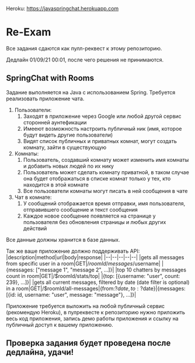 Heroku: https://javaspringchat.herokuapp.com

# Re-Exam
Все задания сдаются как пулл-реквест к этому репозиторию.

Дедлайн 01/09/21 00:01, после чего решения не принимаются.
## SpringChat with Rooms
Задание выполняется на Java с использованием Spring. 
Требуется реализовать приложение чата.
 1. Пользователи:
    1. Заходят в приложение через Google или любой другой сервис сторонней аунтефикации
    2. Имееют возможность настроить публичный ник (имя, которое будут видеть другие пользователи)
    3. Видят список публичных и приватных комнат, могут создать комнату, зайти в существующую
 2. Комнаты: 
    1. Пользователь, создавший комнату может изменить имя комнаты и добавить новых людей по их нику
    2. Пользователь может сделать комнату приватной, в таком случае она будет отображаться в списке комнат только у тех, кто находится в этой комнате
    3. Все пользователи комнаты могут писать в ней сообщения в чате
 3. Чат в комнате:
    1. У сообщений отображается время отправки, имя пользователя, отправившего сообщение и текст сообщения
    2. Каждое новое сообщение появляется на странице у пользователя без обновления страницы и любых других действий

Все данные должны хранится в базе данных.

Так же ваше приложение должно поддерживать API:
|description|method|url|body|response|
|--|--|--|--|--|
|gets all messages from specific user in a room|GET|/$roomId/messages/$username|  |{messages: ["message 1", "message 2", ...]}|
|top 10 chatters by messages count in room|GET|/$roomId/stats/top| |{top: [{username: "user", count: 239}, ...]}|
|gets all current messages, filtered by date (date filter is optional) in a room|GET|/$roomId/all-messages|{from:?$date, to:?$date}|{messages: [{id: id, username: "user", message: "message"}, ...]}|

Приложение требуется выложить на любой публичный сервис (рекомендую Heroku), в пулреквесте к репозиторию нужно приложить весь код приложения, запись демо работы приложения и ссылку на публичный доступ к вашему приложению.

## Проверка задания будет проведена после дедлайна, удачи!
